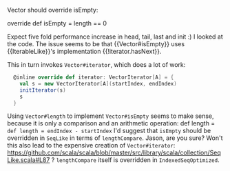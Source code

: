 Vector should override isEmpty:

override def isEmpty = length == 0

Expect five fold performance increase in head, tail, last and init :)
I looked at the code. The issue seems to be that {{Vector#isEmpty}} uses {{IterableLike}}'s implementation {{!iterator.hasNext}}.

This in turn invokes `Vector#iterator`, which does a lot of work:

```scala
  @inline override def iterator: VectorIterator[A] = {
    val s = new VectorIterator[A](startIndex, endIndex)
    initIterator(s)
    s
  }
```

Using `Vector#length` to implement `Vector#isEmpty` seems to make sense, because it is only a comparison and an arithmetic operation:   def length = `def length = endIndex - startIndex`
I'd suggest that `isEmpty` should be overridden in `SeqLike` in terms of `lengthCompare`.
Jason, are you sure? Won't this also lead to the expensive creation of `Vector#iterator`: https://github.com/scala/scala/blob/master/src/library/scala/collection/SeqLike.scala#L87 ?
`lengthCompare` itself is overridden in `IndexedSeqOptimized`.
